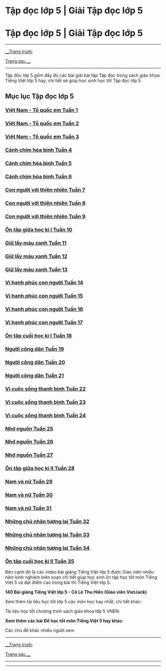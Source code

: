 # Tập đọc lớp 5 | Giải Tập đọc lớp 5

# Tập đọc lớp 5 | Giải Tập đọc lớp 5

* * *

[__Trang trước](https://vietjack.com/tieng-viet-lop-5/index.jsp)

[Trang sau __](https://vietjack.com/tieng-viet-lop-5/tap-doc-thu-gui-cac-hoc-sinh.jsp)

* * *

Tập đọc lớp 5 gồm đầy đủ các bài giải bài tập Tập đọc trong sách giáo khoa Tiếng Việt lớp 5 hay, chi tiết sẽ giúp học sinh học tốt Tập đọc lớp 5

## Mục lục Tập đọc lớp 5

### [**Việt Nam - Tổ quốc em Tuần 1**](https://vietjack.com/tieng-viet-lop-5/tap-doc-thu-gui-cac-hoc-sinh.jsp)

### [**Việt Nam - Tổ quốc em Tuần 2**](https://vietjack.com/tieng-viet-lop-5/viet-nam-to-quoc-em-tuan-2.jsp)

### [**Việt Nam - Tổ quốc em Tuần 3**](https://vietjack.com/tieng-viet-lop-5/viet-nam-to-quoc-em-tuan-3.jsp)

### [**Cánh chim hòa bình Tuần 4**](https://vietjack.com/tieng-viet-lop-5/canh-chim-hoa-binh-tuan-4.jsp)

### [**Cánh chim hòa bình Tuần 5**](https://vietjack.com/tieng-viet-lop-5/canh-chim-hoa-binh-tuan-5.jsp)

### [**Cánh chim hòa bình Tuần 6**](https://vietjack.com/tieng-viet-lop-5/canh-chim-hoa-binh-tuan-6.jsp)

### [**Con người với thiên nhiên Tuần 7**](https://vietjack.com/tieng-viet-lop-5/con-nguoi-voi-thien-nhien-tuan-7.jsp)

### [**Con người với thiên nhiên Tuần 8**](https://vietjack.com/tieng-viet-lop-5/con-nguoi-voi-thien-nhien-tuan-8.jsp)

### [**Con người với thiên nhiên Tuần 9**](https://vietjack.com/tieng-viet-lop-5/con-nguoi-voi-thien-nhien-tuan-9.jsp)

### [**Ôn tập giữa học kì I Tuần 10**](https://vietjack.com/tieng-viet-lop-5/on-tap-giua-hoc-ki-1-tuan-10.jsp)

### [**Giữ lấy màu xanh Tuần 11**](https://vietjack.com/tieng-viet-lop-5/giu-lay-mau-xanh-tuan-11.jsp)

### [**Giữ lấy màu xanh Tuần 12**](https://vietjack.com/tieng-viet-lop-5/giu-lay-mau-xanh-tuan-12.jsp)

### [**Giữ lấy màu xanh Tuần 13**](https://vietjack.com/tieng-viet-lop-5/giu-lay-mau-xanh-tuan-13.jsp)

### [**Vì hạnh phúc con người Tuần 14**](https://vietjack.com/tieng-viet-lop-5/vi-hanh-phuc-con-nguoi-tuan-14.jsp)

### [**Vì hạnh phúc con người Tuần 15**](https://vietjack.com/tieng-viet-lop-5/vi-hanh-phuc-con-nguoi-tuan-15.jsp)

### [**Vì hạnh phúc con người Tuần 16**](https://vietjack.com/tieng-viet-lop-5/vi-hanh-phuc-con-nguoi-tuan-16.jsp)

### [**Vì hạnh phúc con người Tuần 17**](https://vietjack.com/tieng-viet-lop-5/vi-hanh-phuc-con-nguoi-tuan-17.jsp)

### [**Ôn tập cuối học kì I Tuần 18**](https://vietjack.com/tieng-viet-lop-5/on-tap-cuoi-hoc-ki-1-tuan-18.jsp)

### [**Người công dân Tuần 19**](https://vietjack.com/tieng-viet-lop-5/nguoi-cong-dan-tuan-19.jsp)

### [**Người công dân Tuần 20**](https://vietjack.com/tieng-viet-lop-5/nguoi-cong-dan-tuan-20.jsp)

### [**Người công dân Tuần 21**](https://vietjack.com/tieng-viet-lop-5/nguoi-cong-dan-tuan-21.jsp)

### [**Vì cuộc sống thanh bình Tuần 22**](https://vietjack.com/tieng-viet-lop-5/vi-cuoc-song-thanh-binh-tuan-22.jsp)

### [**Vì cuộc sống thanh bình Tuần 23**](https://vietjack.com/tieng-viet-lop-5/vi-cuoc-song-thanh-binh-tuan-23.jsp)

### [**Vì cuộc sống thanh bình Tuần 24**](https://vietjack.com/tieng-viet-lop-5/vi-cuoc-song-thanh-binh-tuan-24.jsp)

### [**Nhớ nguồn Tuần 25**](https://vietjack.com/tieng-viet-lop-5/nho-nguon-tuan-25.jsp)

### [**Nhớ nguồn Tuần 26**](https://vietjack.com/tieng-viet-lop-5/nho-nguon-tuan-26.jsp)

### [**Nhớ nguồn Tuần 27**](https://vietjack.com/tieng-viet-lop-5/nho-nguon-tuan-27.jsp)

### [**Ôn tập giữa học kì II Tuần 28**](https://vietjack.com/tieng-viet-lop-5/on-tap-giua-hoc-ki-2-tuan-28.jsp)

### [**Nam và nữ Tuần 29**](https://vietjack.com/tieng-viet-lop-5/nam-va-nu-tuan-29.jsp)

### [**Nam và nữ Tuần 30**](https://vietjack.com/tieng-viet-lop-5/nam-va-nu-tuan-30.jsp)

### [**Nam và nữ Tuần 31**](https://vietjack.com/tieng-viet-lop-5/nam-va-nu-tuan-31.jsp)

### [**Những chủ nhân tương lai Tuần 32**](https://vietjack.com/tieng-viet-lop-5/nhung-chu-nhan-tuong-lai-tuan-32.jsp)

### [**Những chủ nhân tương lai Tuần 33**](https://vietjack.com/tieng-viet-lop-5/nhung-chu-nhan-tuong-lai-tuan-33.jsp)

### [**Những chủ nhân tương lai Tuần 34**](https://vietjack.com/tieng-viet-lop-5/nhung-chu-nhan-tuong-lai-tuan-34.jsp)

### [**Ôn tập cuối học kì II Tuần 35**](https://vietjack.com/tieng-viet-lop-5/on-tap-cuoi-hoc-ki-2-tuan-35.jsp)

Bên cạnh đó là các video bài giảng Tiếng Việt lớp 5 được Giáo viên nhiều năm kinh nghiệm biên soạn chi tiết giúp học sinh ôn tập học tốt môn Tiếng Việt 5 và đạt điểm cao trong bài thi Tiếng Việt lớp 5.

**140 Bài giảng Tiếng Việt lớp 5 - Cô Lê Thu Hiền (Giáo viên VietJack)**

Xem thêm tài liệu học tốt lớp 5 các môn học hay nhất, chi tiết khác:

Tài liệu học tốt chương trình sách giáo khoa lớp 5 VNEN:

**Xem thêm các bài Để học tốt môn Tiếng Việt 5 hay khác:**

Các chủ đề khác nhiều người xem 

* * *

[__Trang trước](https://vietjack.com/tieng-viet-lop-5/index.jsp)

[Trang sau __](https://vietjack.com/tieng-viet-lop-5/tap-doc-thu-gui-cac-hoc-sinh.jsp)

* * *

* * *
